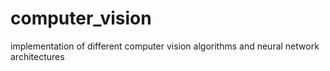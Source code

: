 # computer_vision
implementation of different computer vision algorithms and neural network architectures
